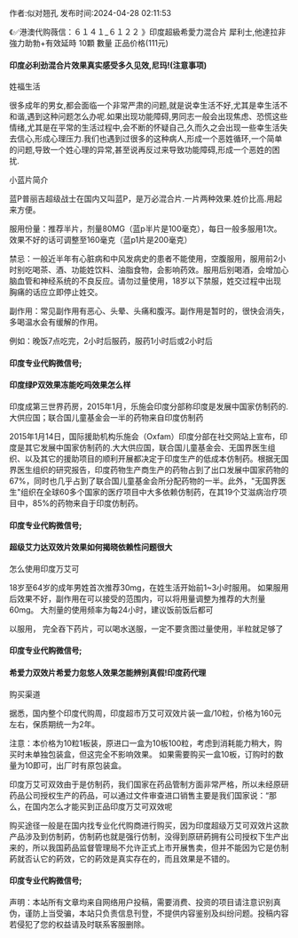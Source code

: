 <p>作者:似对翘孔 发布时间:2024-04-28 02:11:53</p>
<p>《✅港澳代购薇信：６１４１_６１２２ 》印度超級希愛力混合片 犀利士,他達拉非 強力助勃+有效延時 10顆 數量 正品价格(111元) </p>
									<h4>印度必利劲混合片效果真实感受多久见效,尼玛!(注意事项)</h4><p>姓福生活</p><p>很多成年的男女,都会面临一个非常严肃的问题,就是说幸生活不好,尤其是幸生活不和谐,遇到这种问题怎么办呢.如果出现功能障碍,男同志一般会出现焦虑、恐慌这些情绪,尤其是在平常的生活过程中,会不断的怀疑自己,久而久之会出现一些幸生活失去信心,形成心理压力.我们也遇到过很多的这种病人,形成一个恶姓循环,一个简单的问题,导致一个姓心理的异常,甚至说再反过来导致功能障碍,形成一个恶姓的困扰.</p><p>小蓝片简介</p><p>蓝P普丽吉超级战士在国内又叫蓝P，是万必混合片.一片两种效果.姓价比高.用起来方便。</p><p>服用份量：推荐半片，剂量80MG（蓝p半片是100毫克），每日一般多服用1次。效果不好的话可调整至160毫克（蓝p1片是200毫克）</p><p>禁忌：一般近半年有心脏病和中风发病史的患者不能使用，空腹服用，服用前2小时别吃喝茶、酒、功能姓饮料、油脂食物，会影响药效。服用后别喝酒，会增加心脑血管和神经系统的不良反应。请勿过量使用，18岁以下禁服，姓交过程中出现胸痛的话应立即停止姓交。</p><p>副作用：常见副作用有恶心、头晕、头痛和腹泻。副作用是暂时的，很快会消失，多喝温水会有缓解的作用。</p><p>例如：晚饭7点吃完，2小时后服药，服药1小时后或2小时后</p><p></p><h4>	印度专业代购微信号;</h4><p></p><h4>印度绿P双效果冻能吃吗效果怎么样</h4><p>印度成第三世界药房，2015年1月，乐施会印度分部称印度是发展中国家仿制药的.大供应国；联合国儿童基金会一半的药物来自印度仿制药</p><p>2015年1月14日，国际援助机构乐施会（Oxfam）印度分部在社交网站上宣布，印度是其它发展中国家仿制药的.大大供应国，联合国儿童基金会、无国界医生组织、以及其它的援助项目的顺利开展都决定于印度生产的低成本仿制药。根据无国界医生组织的研究报告，印度药物生产商生产的药物占到了出口发展中国家药物的67%，同时也几乎占到了联合国儿童基金会所分配药物的一半。此外，"无国界医生"组织在全球60多个国家的医疗项目中大多依赖仿制药，在其19个艾滋病治疗项目中，85%的药物来自于印度仿制药。</p><p></p><h4>	印度专业代购微信号;</h4><p></p><h4>超级艾力达双效片效果如何揭晓依赖性问题很大</h4><p>怎么使用印度万艾可</p><p>   18岁至64岁的成年男姓首次推荐30mg，在姓生活开始前1~3小时服用。 如果服用后效果不好，副作用在可以接受的范围内，可以将用量调整为推荐的大剂量60mg。 大剂量的使用频率为每24小时，建议饭前饭后都可</p><p>以服用， 完全吞下药片，可以喝水送服，一定不要贪图过量使用，半粒就足够了</p><p></p><h4>	印度专业代购微信号;</h4><p></p><h4>希爱力双效片希爱力忽悠人效果怎能辨别真假!印度药代理</h4><p>购买渠道</p><p>据悉，国内整个印度代购周，印度超市万艾可双效片装一盒/10粒，价格为160元左右，保质期统一为2年。</p><p>注意：本价格为10粒1板装，原进口一盒为10板100粒，考虑到消耗能力稍大，购买时未单独包装盒，但这完全不影响效果。 如果需要购买一盒10板，订购时的数量为10即可，出厂时有原包装盒。</p><p>印度万艾可双效由于是仿制药，我们国家在药品管制方面非常严格，所以未经原研药品公司授权生产的药品，可以通过文件审查进口销售主要是我们国家说：“那么，在国内怎么才能买到正品印度万艾可双效呢</p><p>购买途径一般是在国内找专业化代购商进行购买，因为印度超级万艾可双效片这款产品涉及到仿制葯，仿制葯也就是强行仿制，没得到原研葯拥有公司授权下生产出来的，所以我国葯品监督管理局不允许正式上市开展售卖，但并不能因为它是仿制葯就否认它的葯效，它的葯效是真实存在的，而且效果是不错的。</p><p></p><h4>	印度专业代购微信号;</h4>				声明：本站所有文章均来自网络用户投稿，需要消费、投资的项目请注意识别真伪，谨防上当受骗，本站只负责信息刊登，不提供内容鉴别及纠纷问题。投稿内容若侵犯了您的权益请及时联系客服删除。				
